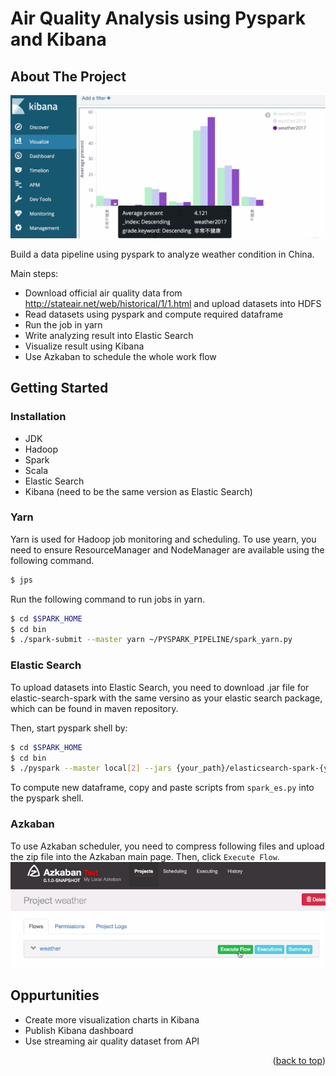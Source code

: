 # Air Quality Analysis using Pyspark and Kibana

## About The Project

![Product Screen Shot](kibana_view.png)

Build a data pipeline using pyspark to analyze weather condition in China. 

Main steps:
* Download official air quality data from http://stateair.net/web/historical/1/1.html and upload datasets into HDFS 
* Read datasets using pyspark and compute required dataframe
* Run the job in yarn
* Write analyzing result into Elastic Search
* Visualize result using Kibana
* Use Azkaban to schedule the whole work flow


## Getting Started



### Installation
- JDK
- Hadoop
- Spark
- Scala
- Elastic Search
- Kibana (need to be the same version as Elastic Search)


### Yarn 
Yarn is used for Hadoop job monitoring and scheduling.
To use yearn, you need to ensure ResourceManager and NodeManager are available using the following command.
``` bash
$ jps 
```
Run the following command to run jobs in yarn.
``` bash
$ cd $SPARK_HOME
$ cd bin 
$ ./spark-submit --master yarn ~/PYSPARK_PIPELINE/spark_yarn.py
```

### Elastic Search
To upload datasets into Elastic Search, you need to download .jar file for elastic-search-spark with the same versino as your elastic search package, which can be found in maven repository. 

Then, start pyspark shell by:
``` bash
$ cd $SPARK_HOME
$ cd bin 
$ ./pyspark --master local[2] --jars {your_path}/elasticsearch-spark-{your_version}.jar
```
To compute new dataframe, 
copy and paste scripts from `spark_es.py` into the pyspark shell.



### Azkaban
To use Azkaban scheduler, you need to compress following files and upload the zip file into the Azkaban main page. Then, click `Execute Flow`. 
![Product Screen Shot](azkaban.png) 



## Oppurtunities
- Create more visualization charts in Kibana
- Publish Kibana dashboard
- Use streaming air quality dataset from API


<p align="right">(<a href="#top">back to top</a>)</p>

